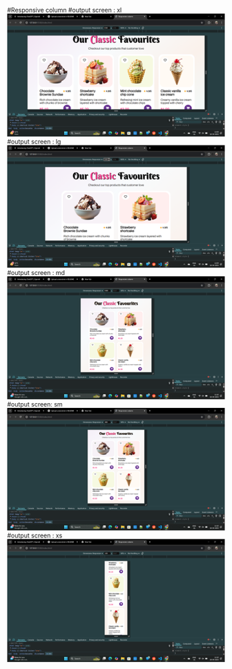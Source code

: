 #Responsive column 
#output screen : xl
![output](assests/images/Screenshot%20(1).png)
#output screen : lg
![output](assests/images/Screenshot%20(2).png)
#output screen : md
![output](assests/images/Screenshot%20(3).png)
#output screen: sm
![output](assests/images/Screenshot%20(4).png)
#output screen : xs
![output](assests/images/Screenshot%20(7).png)